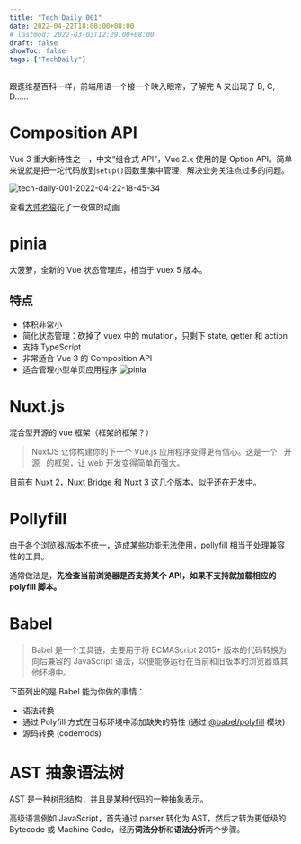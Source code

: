 ```yaml
---
title: "Tech Daily 001"
date: 2022-04-22T18:00:00+08:00
# lastmod: 2022-03-03T12:29:00+08:00
draft: false
showToc: false
tags: ["TechDaily"]
---
```


跟逛维基百科一样，前端用语一个接一个映入眼帘，了解完 A 又出现了 B, C, D……

# Composition API

Vue 3 重大新特性之一，中文“组合式 API”，Vue 2.x 使用的是 Option API。简单来说就是把一坨代码放到`setup()`函数里集中管理，解决业务关注点过多的问题。

![tech-daily-001-2022-04-22-18-45-34](https://blogpic-1308403500.file.myqcloud.com//posts-coverstech-daily-001-2022-04-22-18-45-34.png)

查看[大帅老猿](https://juejin.cn/post/6890545920883032071)花了一夜做的动画

# pinia

大菠萝，全新的 Vue 状态管理库，相当于 vuex 5 版本。

## 特点

- 体积非常小
- 简化状态管理：砍掉了 vuex 中的 mutation，只剩下 state, getter 和 action
- 支持 TypeScript
- 非常适合 Vue 3 的 Composition API
- 适合管理小型单页应用程序
  ![pinia](https://camo.qiitausercontent.com/1646f0baaa071a4e8c77e2ed4e17a759acde98ec/68747470733a2f2f71696974612d696d6167652d73746f72652e73332e61702d6e6f727468656173742d312e616d617a6f6e6177732e636f6d2f302f3530373337312f65633062383636312d393233372d623266302d623435322d3530666265353937323863662e706e67#center)

# Nuxt.js

混合型开源的 vue 框架（框架的框架？）

> NuxtJS 让你构建你的下一个 Vue.js 应用程序变得更有信心。这是一个   开源   的框架，让 web 开发变得简单而强大。

目前有 Nuxt 2，Nuxt Bridge 和 Nuxt 3 这几个版本，似乎还在开发中。

# Pollyfill

由于各个浏览器/版本不统一，造成某些功能无法使用，pollyfill 相当于处理兼容性的工具。

通常做法是，**先检查当前浏览器是否支持某个 API，如果不支持就加载相应的 polyfill 脚本。**

# Babel

> Babel 是一个工具链，主要用于将 ECMAScript 2015+ 版本的代码转换为向后兼容的 JavaScript 语法，以便能够运行在当前和旧版本的浏览器或其他环境中。

下面列出的是 Babel 能为你做的事情：

- 语法转换
- 通过 Polyfill 方式在目标环境中添加缺失的特性 (通过 [@babel/polyfill](https://link.juejin.cn/?target=https%3A%2F%2Fwww.babeljs.cn%2Fdocs%2Fbabel-polyfill) 模块)
- 源码转换 (codemods)

# AST 抽象语法树

AST 是一种树形结构，并且是某种代码的一种抽象表示。

高级语言例如 JavaScript，首先通过 parser 转化为 AST，然后才转为更低级的 Bytecode 或 Machine Code，经历**词法分析**和**语法分析**两个步骤。
